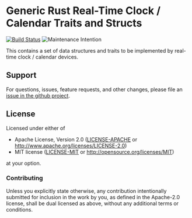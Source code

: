 # Generic Rust Real-Time Clock / Calendar Traits and Structs

<!-- TODO
[![crates.io](https://img.shields.io/crates/v/rtcc.svg)](https://crates.io/crates/rtcc)
[![Docs](https://docs.rs/rtcc/badge.svg)](https://docs.rs/rtcc)
-->
[![Build Status](https://travis-ci.org/eldruin/rtcc-rs.svg?branch=master)](https://travis-ci.org/eldruin/rtcc-rs)
![Maintenance Intention](https://img.shields.io/badge/maintenance-actively--developed-brightgreen.svg)

This contains a set of data structures and traits to be implemented by real-time clock / calendar devices.

## Support

For questions, issues, feature requests, and other changes, please file an
[issue in the github project](https://github.com/eldruin/rtcc-rs/issues).

## License

Licensed under either of

 * Apache License, Version 2.0 ([LICENSE-APACHE](LICENSE-APACHE) or
   http://www.apache.org/licenses/LICENSE-2.0)
 * MIT license ([LICENSE-MIT](LICENSE-MIT) or
   http://opensource.org/licenses/MIT)

at your option.

### Contributing

Unless you explicitly state otherwise, any contribution intentionally submitted
for inclusion in the work by you, as defined in the Apache-2.0 license, shall
be dual licensed as above, without any additional terms or conditions.

